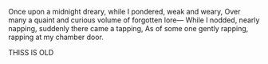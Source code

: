 Once upon a midnight dreary, while I pondered, weak and weary,
Over many a quaint and curious volume of forgotten lore—
    While I nodded, nearly napping, suddenly there came a tapping,
As of some one gently rapping, rapping at my chamber door.

THISS IS OLD